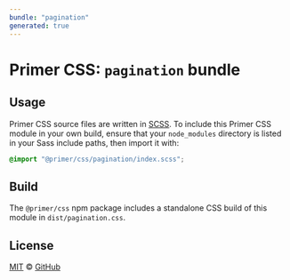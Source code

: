 ```yaml
---
bundle: "pagination"
generated: true
---
```


# Primer CSS: `pagination` bundle

## Usage

Primer CSS source files are written in [SCSS]. To include this Primer CSS module in your own build, ensure that your `node_modules` directory is listed in your Sass include paths, then import it with:

```scss
@import "@primer/css/pagination/index.scss";
```

## Build

The `@primer/css` npm package includes a standalone CSS build of this module in `dist/pagination.css`.

## License

[MIT](https://github.com/primer/css/blob/master/LICENSE) &copy; [GitHub](https://github.com/)


[scss]: https://sass-lang.com/documentation/syntax#scss
